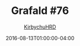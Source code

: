 ---
title: "Grafald #76"
type: "image"
date: 2016-08-13T01:00:00-04:00
draft: false
categories:
- comics
- collaborations
tags:
- grafald
image_path: "../img/2016/76.png"
alt_text: ""
is_subpage: true
author: "[KirbychuHRD](https://cohost.org/KirbychuHRD)"
---